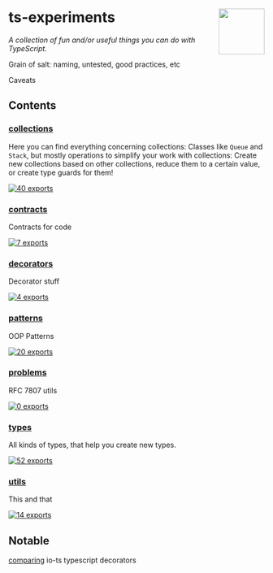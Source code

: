 # ts-experiments <a href="https://www.github.com/JanMalch/ts-experiments"><img src="https://user-images.githubusercontent.com/25508038/89055705-300f1180-d35b-11ea-90f9-b98d82922636.png" width="90" height="90" align="right"></a>

<!-- SUMMARY:START -->

_A collection of fun and/or useful things you can do with TypeScript._

<!-- SUMMARY:END -->

Grain of salt: naming, untested, good practices, etc

Caveats

## Contents

<!-- TOC:START -->
### [collections](https://github.com/JanMalch/ts-experiments/tree/master/src/collections/)

Here you can find everything concerning collections:
Classes like `Queue` and `Stack`, but mostly operations to simplify your work with collections:
Create new collections based on other collections, reduce them to a certain value, or create type guards for them!

[![40 exports](https://img.shields.io/badge/exports-40-blue)](https://github.com/JanMalch/ts-experiments/tree/master/src/collections/)

### [contracts](https://github.com/JanMalch/ts-experiments/tree/master/src/contracts/)

Contracts for code

[![7 exports](https://img.shields.io/badge/exports-7-blue)](https://github.com/JanMalch/ts-experiments/tree/master/src/contracts/)

### [decorators](https://github.com/JanMalch/ts-experiments/tree/master/src/decorators/)

Decorator stuff

[![4 exports](https://img.shields.io/badge/exports-4-blue)](https://github.com/JanMalch/ts-experiments/tree/master/src/decorators/)

### [patterns](https://github.com/JanMalch/ts-experiments/tree/master/src/patterns/)

OOP Patterns

[![20 exports](https://img.shields.io/badge/exports-20-blue)](https://github.com/JanMalch/ts-experiments/tree/master/src/patterns/)

### [problems](https://github.com/JanMalch/ts-experiments/tree/master/src/problems/)

RFC 7807 utils

[![0 exports](https://img.shields.io/badge/exports-0-blue)](https://github.com/JanMalch/ts-experiments/tree/master/src/problems/)

### [types](https://github.com/JanMalch/ts-experiments/tree/master/src/types/)

All kinds of types, that help you create new types.

[![52 exports](https://img.shields.io/badge/exports-52-blue)](https://github.com/JanMalch/ts-experiments/tree/master/src/types/)

### [utils](https://github.com/JanMalch/ts-experiments/tree/master/src/utils/)

This and that

[![14 exports](https://img.shields.io/badge/exports-14-blue)](https://github.com/JanMalch/ts-experiments/tree/master/src/utils/)
<!-- TOC:END -->

## Notable

[comparing](https://github.com/JanMalch/comparing)
io-ts
typescript decorators
